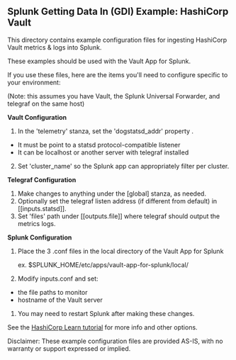 Splunk Getting Data In (GDI) Example: HashiCorp Vault
------------

This directory contains example configuration files for ingesting
HashiCorp Vault metrics & logs into Splunk. 

These examples should be used with the Vault App for Splunk.

If you use these files, here are the items you'll need to configure specific to your environment:

(Note: this assumes you have Vault, the Splunk Universal Forwarder, and telegraf on the same host)

**Vault Configuration**

1. In the 'telemetry' stanza, set the 'dogstatsd_addr' property .

* It must be point to a statsd protocol-compatible listener
* It can be localhost or another server with telegraf installed

2. Set 'cluster_name' so the Splunk app can appropriately filter per cluster.

**Telegraf Configuration**

1. Make changes to anything under the [global] stanza, as needed.
1. Optionally set the telegraf listen address (if different from default) in [[inputs.statsd]].
1. Set 'files' path under [[outputs.file]] where telegraf should output the metrics logs.

**Splunk Configuration**

1. Place the 3 .conf files in the local directory of the Vault App for Splunk

    ex. $SPLUNK_HOME/etc/apps/vault-app-for-splunk/local/
1. Modify inputs.conf and set:
* the file paths to monitor
* hostname of the Vault server
1. You may need to restart Splunk after making these changes.

See the [HashiCorp Learn tutorial](https://learn.hashicorp.com/tutorials/vault/monitor-telemetry-audit-splunk#practical-example) for more info and other options.

Disclaimer: These example configuration files are provided AS-IS, with no warranty or support expressed or implied.